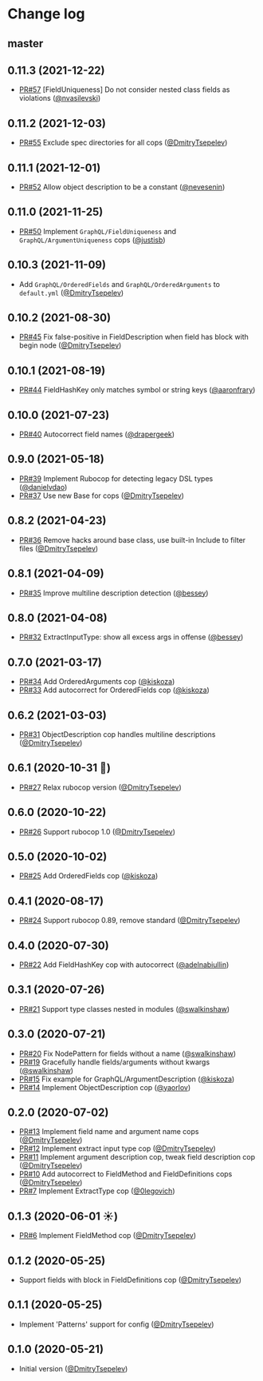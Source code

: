 # Change log

## master

## 0.11.3 (2021-12-22)

- [PR#57](https://github.com/DmitryTsepelev/rubocop-graphql/pull/55) [FieldUniqueness] Do not consider nested class fields as violations ([@nvasilevski][])

## 0.11.2 (2021-12-03)

- [PR#55](https://github.com/DmitryTsepelev/rubocop-graphql/pull/55) Exclude spec directories for all cops ([@DmitryTsepelev][])

## 0.11.1 (2021-12-01)

- [PR#52](https://github.com/DmitryTsepelev/rubocop-graphql/pull/52) Allow object description to be a constant ([@nevesenin][])

## 0.11.0 (2021-11-25)

- [PR#50](https://github.com/DmitryTsepelev/rubocop-graphql/pull/50) Implement `GraphQL/FieldUniqueness` and `GraphQL/ArgumentUniqueness` cops ([@justisb][])

## 0.10.3 (2021-11-09)

- Add `GraphQL/OrderedFields` and `GraphQL/OrderedArguments` to `default.yml` ([@DmitryTsepelev][])

## 0.10.2 (2021-08-30)

- [PR#45](https://github.com/DmitryTsepelev/rubocop-graphql/pull/45) Fix false-positive in FieldDescription when field has block with begin node ([@DmitryTsepelev][])

## 0.10.1 (2021-08-19)

- [PR#44](https://github.com/DmitryTsepelev/rubocop-graphql/pull/44)  FieldHashKey only matches symbol or string keys ([@aaronfrary][])

## 0.10.0 (2021-07-23)

- [PR#40](https://github.com/DmitryTsepelev/rubocop-graphql/pull/40) Autocorrect field names ([@drapergeek][])

## 0.9.0 (2021-05-18)

- [PR#39](https://github.com/DmitryTsepelev/rubocop-graphql/pull/39) Implement Rubocop for detecting legacy DSL types ([@danielvdao][])
- [PR#37](https://github.com/DmitryTsepelev/rubocop-graphql/pull/37) Use new Base for cops ([@DmitryTsepelev][])

## 0.8.2 (2021-04-23)

- [PR#36](https://github.com/DmitryTsepelev/rubocop-graphql/pull/36) Remove hacks around base class, use built-in Include to filter files ([@DmitryTsepelev][])

## 0.8.1 (2021-04-09)

- [PR#35](https://github.com/DmitryTsepelev/rubocop-graphql/pull/35) Improve multiline description detection ([@bessey][])

## 0.8.0 (2021-04-08)

- [PR#32](https://github.com/DmitryTsepelev/rubocop-graphql/pull/32) ExtractInputType: show all excess args in offense ([@bessey][])

## 0.7.0 (2021-03-17)

- [PR#34](https://github.com/DmitryTsepelev/rubocop-graphql/pull/34) Add OrderedArguments cop ([@kiskoza][])
- [PR#33](https://github.com/DmitryTsepelev/rubocop-graphql/pull/33) Add autocorrect for OrderedFields cop ([@kiskoza][])

## 0.6.2 (2021-03-03)

- [PR#31](https://github.com/DmitryTsepelev/rubocop-graphql/pull/31) ObjectDescription cop handles multiline descriptions ([@DmitryTsepelev][])

## 0.6.1 (2020-10-31 🎃)

- [PR#27](https://github.com/DmitryTsepelev/rubocop-graphql/pull/27) Relax rubocop version ([@DmitryTsepelev][])

## 0.6.0 (2020-10-22)

- [PR#26](https://github.com/DmitryTsepelev/rubocop-graphql/pull/26) Support rubocop 1.0 ([@DmitryTsepelev][])

## 0.5.0 (2020-10-02)

- [PR#25](https://github.com/DmitryTsepelev/rubocop-graphql/pull/25) Add OrderedFields cop ([@kiskoza][])

## 0.4.1 (2020-08-17)

- [PR#24](https://github.com/DmitryTsepelev/rubocop-graphql/pull/24) Support rubocop 0.89, remove standard ([@DmitryTsepelev][])

## 0.4.0 (2020-07-30)

- [PR#22](https://github.com/DmitryTsepelev/rubocop-graphql/pull/22) Add FieldHashKey cop with autocorrect ([@adelnabiullin][])

## 0.3.1 (2020-07-26)

- [PR#21](https://github.com/DmitryTsepelev/rubocop-graphql/pull/21) Support type classes nested in modules ([@swalkinshaw][])

## 0.3.0 (2020-07-21)

- [PR#20](https://github.com/DmitryTsepelev/rubocop-graphql/pull/20) Fix NodePattern for fields without a name ([@swalkinshaw][])
- [PR#19](https://github.com/DmitryTsepelev/rubocop-graphql/pull/19) Gracefully handle fields/arguments without kwargs ([@swalkinshaw][])
- [PR#15](https://github.com/DmitryTsepelev/rubocop-graphql/pull/15) Fix example for GraphQL/ArgumentDescription ([@kiskoza][])
- [PR#14](https://github.com/DmitryTsepelev/rubocop-graphql/pull/14) Implement ObjectDescription cop ([@yaorlov][])

## 0.2.0 (2020-07-02)

- [PR#13](https://github.com/DmitryTsepelev/rubocop-graphql/pull/13) Implement field name and argument name cops ([@DmitryTsepelev][])
- [PR#12](https://github.com/DmitryTsepelev/rubocop-graphql/pull/12) Implement extract input type cop ([@DmitryTsepelev][])
- [PR#11](https://github.com/DmitryTsepelev/rubocop-graphql/pull/11) Implement argument description cop, tweak field description cop  ([@DmitryTsepelev][])
- [PR#10](https://github.com/DmitryTsepelev/rubocop-graphql/pull/10) Add autocorrect to FieldMethod and FieldDefinitions cops ([@DmitryTsepelev][])
- [PR#7](https://github.com/DmitryTsepelev/rubocop-graphql/pull/7) Implement ExtractType cop ([@0legovich][])

## 0.1.3 (2020-06-01 ☀️)

- [PR#6](https://github.com/DmitryTsepelev/rubocop-graphql/pull/6) Implement FieldMethod cop ([@DmitryTsepelev][])

## 0.1.2 (2020-05-25)

- Support fields with block in FieldDefinitions cop ([@DmitryTsepelev][])

## 0.1.1 (2020-05-25)

- Implement 'Patterns' support for config ([@DmitryTsepelev][])

## 0.1.0 (2020-05-21)

- Initial version ([@DmitryTsepelev][])

[@DmitryTsepelev]: https://github.com/DmitryTsepelev
[@0legovich]: https://github.com/0legovich
[@kiskoza]: https://github.com/kiskoza
[@yaorlov]: https://github.com/yaorlov
[@swalkinshaw]: https://github.com/swalkinshaw
[@adelnabiullin]: https://github.com/adelnabiullin
[@bessey]: https://github.com/bessey
[@danielvdao]: https://github.com/danielvdao
[@drapergeek]: https://github.com/drapergeek
[@aaronfrary]: https://github.com/aaronfrary
[@justisb]: https://github.com/justisb
[@nevesenin]: https://github.com/nevesenin
[@nvasilevski]: https://github.com/nvasilevski
